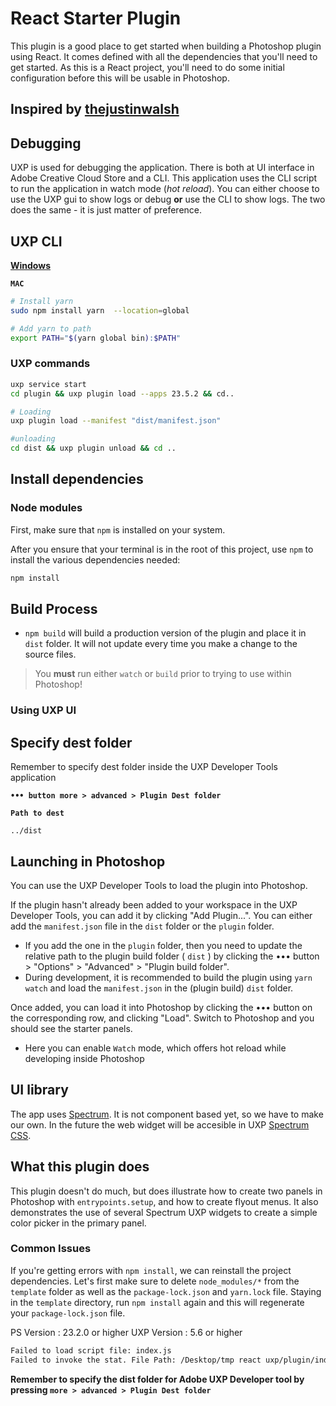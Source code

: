 # React Starter Plugin

This plugin is a good place to get started when building a Photoshop plugin using React. It comes defined with all the dependencies that you'll need to get started. As this is a React project, you'll need to do some initial configuration before this will be usable in Photoshop.

## Inspired by [thejustinwalsh](https://github.com/thejustinwalsh/react-uxp-spectrum)


## Debugging

UXP is used for debugging the application. There is both at UI interface in Adobe Creative Cloud Store and a CLI. This application uses the CLI script to run the application in watch mode (*hot reload*). You can either choose to use the UXP gui to show logs or debug **or** use the CLI to show logs. The two does the same - it is just matter of preference.

## UXP CLI

**[Windows](https://github.com/adobe-uxp/devtools-cli/blob/main/packages/uxp-devtools-cli/README.md#getting-started)**

**``MAC``**

```bash
# Install yarn
sudo npm install yarn  --location=global

# Add yarn to path
export PATH="$(yarn global bin):$PATH"
```

### UXP commands

```bash
uxp service start
cd plugin && uxp plugin load --apps 23.5.2 && cd..

# Loading
uxp plugin load --manifest "dist/manifest.json"

#unloading
cd dist && uxp plugin unload && cd ..
```

## Install dependencies

### Node modules

First, make sure that `npm` is installed on your system.

After you ensure that your terminal is in the root of this project, use `npm` to install the various dependencies needed:

```bash
npm install
```

## Build Process

* `npm build` will build a production version of the plugin and place it in `dist` folder. It will not update every time you make a change to the source files.

> You **must** run either `watch` or `build` prior to trying to use within Photoshop!

### Using UXP UI

## Specify dest folder

Remember to specify dest folder inside the UXP Developer Tools application

**```••• button more > advanced > Plugin Dest folder```**

**```Path to dest```**

```text
../dist
```

## Launching in Photoshop

You can use the UXP Developer Tools to load the plugin into Photoshop.

If the plugin hasn't already been added to your workspace in the UXP Developer Tools, you can add it by clicking "Add Plugin...". You can either add the `manifest.json` file in the `dist` folder or the `plugin` folder.
* If you add the one in the `plugin` folder, then you need to update the relative path to the plugin build folder ( `dist` ) by clicking the ••• button > "Options" > "Advanced" > "Plugin build folder".
* During development, it is recommended to build the plugin using `yarn watch` and load the `manifest.json` in the (plugin build) `dist` folder. 

Once added, you can load it into Photoshop by clicking the ••• button on the corresponding row, and clicking "Load". Switch to Photoshop and you should see the starter panels.

- Here you can enable ```Watch``` mode, which offers hot reload while developing inside Photoshop

## UI library

The app uses [Spectrum](https://developer.adobe.com/xd/uxp/uxp/reference-spectrum/User%20Interface/sp-action-button/). It is not component based yet, so we have to make our own. In the future the web widget will be accesible in UXP [Spectrum CSS](https://react-spectrum.adobe.com/react-spectrum/index.html).

## What this plugin does

This plugin doesn't do much, but does illustrate how to create two panels in Photoshop with `entrypoints.setup`, and how to create flyout menus. It also demonstrates the use of several Spectrum UXP widgets to create a simple color picker in the primary panel.

### Common Issues

If you're getting errors with `npm install`, we can reinstall the project dependencies. Let's first make sure to delete `node_modules/*` from the `template` folder as well as the `package-lock.json` and `yarn.lock` file. Staying in the `template` directory, run `npm install` again and this will regenerate your `package-lock.json` file. 

PS Version : 23.2.0 or higher
UXP Version : 5.6 or higher

```bash
Failed to load script file: index.js
Failed to invoke the stat. File Path: /Desktop/tmp react uxp/plugin/index.js
```

**Remember to specify the dist folder for Adobe UXP Developer tool by pressing ```more > advanced > Plugin Dest folder```**
